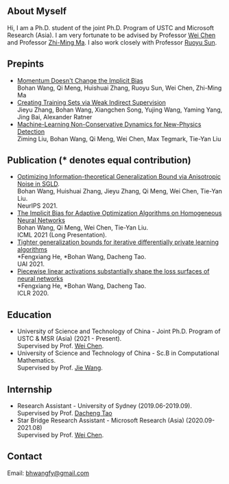 ## About Myself
Hi, I am a Ph.D. student of the joint Ph.D. Program of USTC and Microsoft Research (Asia). I am very fortunate to be advised by Professor [Wei Chen](https://www.microsoft.com/en-us/research/people/wche/) and Professor [Zhi-Ming Ma](http://homepage.amss.ac.cn/research/homePage/8eb59241e2e74d828fb84eec0efadba5/myHomePage.html). I also work closely with Professor [Ruoyu Sun](https://ruoyus.github.io/). 

## Prepints
- [Momentum Doesn't Change the Implicit Bias](https://arxiv.org/abs/2110.03891)
<br>Bohan Wang, Qi Meng, Huishuai Zhang, Ruoyu Sun, Wei Chen, Zhi-Ming Ma
- [Creating Training Sets via Weak Indirect Supervision](https://arxiv.org/abs/2110.03484)
<br>Jieyu Zhang, Bohan Wang, Xiangchen Song, Yujing Wang, Yaming Yang, Jing Bai, Alexander Ratner
- [Machine-Learning Non-Conservative Dynamics for New-Physics Detection](https://arxiv.org/abs/2106.00026)
<br>Ziming Liu, Bohan Wang, Qi Meng, Wei Chen, Max Tegmark, Tie-Yan Liu

## Publication (\* denotes equal contribution)
- [Optimizing Information-theoretical Generalization Bound via Anisotropic Noise in SGLD](https://nips.cc/Conferences/2021/ScheduleMultitrack?event=27503).
<br>Bohan Wang, Huishuai Zhang, Jieyu Zhang, Qi Meng, Wei Chen, Tie-Yan Liu.
<br>NeurIPS 2021.
- [The Implicit Bias for Adaptive Optimization Algorithms on Homogeneous Neural Networks](http://proceedings.mlr.press/v139/wang21q.html)
<br>Bohan Wang, Qi Meng, Wei Chen, Tie-Yan Liu. 
<br>ICML 2021 (Long Presentation).
- [Tighter generalization bounds for iterative differentially private learning algorithms](https://www.auai.org/uai2021/pdf/uai2021.308.pdf)
<br>\*Fengxiang He, \*Bohan Wang, Dacheng Tao.
<br>UAI 2021.
- [Piecewise linear activations substantially shape the loss surfaces of neural networks](https://openreview.net/forum?id=B1x6BTEKwr)
<br>\*Fengxiang He, \*Bohan Wang, Dacheng Tao.
<br>ICLR 2020.

## Education
- University of Science and Technology of China - Joint Ph.D. Program of USTC & MSR (Asia) (2021 - Present). 
<br>Supervised by Prof. [Wei Chen](https://www.microsoft.com/en-us/research/people/wche/).
- University of Science and Technology of China - Sc.B in Computational Mathematics. 
<br>Supervised by Prof. [Jie Wang](https://miralab.ai/people/jie-wang/).

## Internship
- Research Assistant - University of Sydney (2019.06-2019.09). 
<br> Supervised by Prof. [Dacheng Tao](https://www.sydney.edu.au/engineering/about/our-people/academic-staff/dacheng-tao.html)
- Star Bridge Research Assistant - Microsoft Research (Asia) (2020.09-2021.08)
<br> Supervised by Prof. [Wei Chen](https://www.microsoft.com/en-us/research/people/wche/).

## Contact
Email: bhwangfy@gmail.com
